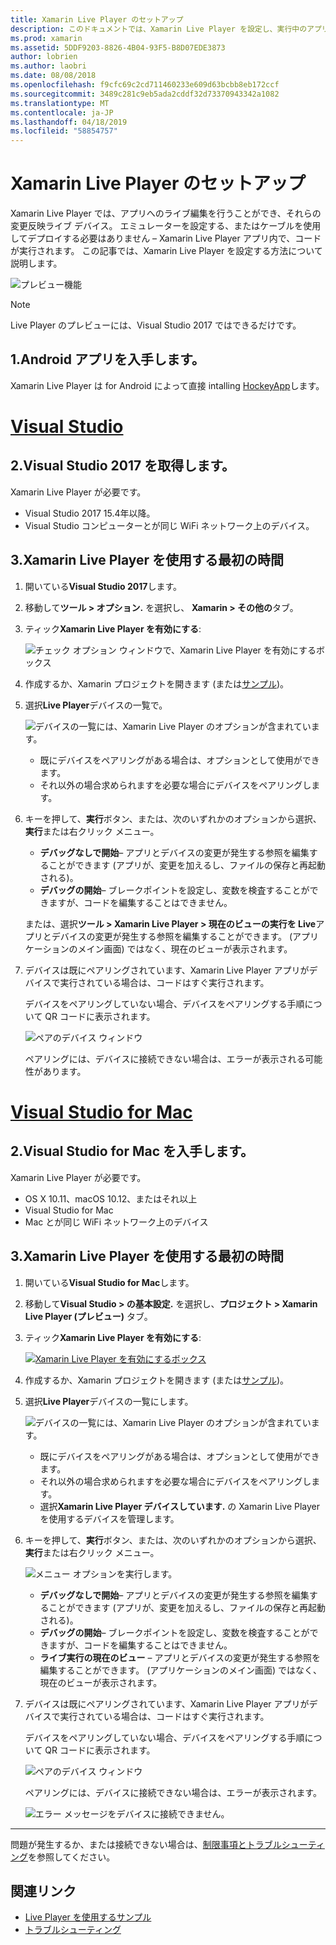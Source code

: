 ```yaml
---
title: Xamarin Live Player のセットアップ
description: このドキュメントでは、Xamarin Live Player を設定し、実行中のアプリケーションにライブ編集を加えるを使用する方法について説明します。
ms.prod: xamarin
ms.assetid: 5DDF9203-8826-4B04-93F5-B8D07EDE3873
author: lobrien
ms.author: laobri
ms.date: 08/08/2018
ms.openlocfilehash: f9cfc69c2cd711460233e609d63bcbb8eb172ccf
ms.sourcegitcommit: 3489c281c9eb5ada2cddf32d73370943342a1082
ms.translationtype: MT
ms.contentlocale: ja-JP
ms.lasthandoff: 04/18/2019
ms.locfileid: "58854757"
---
```

# <a name="xamarin-live-player-setup"></a>Xamarin Live Player のセットアップ

Xamarin Live Player では、アプリへのライブ編集を行うことができ、それらの変更反映ライブ デバイス。 エミュレーターを設定する、またはケーブルを使用してデプロイする必要はありません – Xamarin Live Player アプリ内で、コードが実行されます。 この記事では、Xamarin Live Player を設定する方法について説明します。

![プレビュー機能](~/media/shared/preview.png)

> [!NOTE]
> Live Player のプレビューには、Visual Studio 2017 ではできるだけです。

## <a name="1-get-the-android-app"></a>1.Android アプリを入手します。

Xamarin Live Player は for Android によって直接 intalling [HockeyApp](https://aka.ms/xlp-hockeyapp)します。

# <a name="visual-studiotabwindows"></a>[Visual Studio](#tab/windows)

## <a name="2-get-visual-studio-2017"></a>2.Visual Studio 2017 を取得します。

Xamarin Live Player が必要です。

- Visual Studio 2017 15.4年以降。
- Visual Studio コンピューターとが同じ WiFi ネットワーク上のデバイス。

## <a name="3-using-xamarin-live-player-for-the-first-time"></a>3.Xamarin Live Player を使用する最初の時間

1. 開いている**Visual Studio 2017**します。
2. 移動して**ツール > オプション.** を選択し、 **Xamarin > その他の**タブ。
3. ティック**Xamarin Live Player を有効にする**:

    ![チェック オプション ウィンドウで、Xamarin Live Player を有効にするボックス](install-images/vs2017-options.png)

4. 作成するか、Xamarin プロジェクトを開きます (または[サンプル](~/tools/live-player/samples.md))。
5. 選択**Live Player**デバイスの一覧で。

    ![デバイスの一覧には、Xamarin Live Player のオプションが含まれています。](install-images/devices-empty-windows.png)

    - 既にデバイスをペアリングがある場合は、オプションとして使用ができます。
    - それ以外の場合求められますを必要な場合にデバイスをペアリングします。

6. キーを押して、**実行**ボタン、または、次のいずれかのオプションから選択、**実行**または右クリック メニュー。

    - **デバッグなしで開始**– アプリとデバイスの変更が発生する参照を編集することができます (アプリが、変更を加えるし、ファイルの保存と再起動される)。
    - **デバッグの開始**– ブレークポイントを設定し、変数を検査することができますが、コードを編集することはできません。

    または、選択**ツール > Xamarin Live Player > 現在のビューの実行を Live**アプリとデバイスの変更が発生する参照を編集することができます。 (アプリケーションのメイン画面) ではなく、現在のビューが表示されます。

7. デバイスは既にペアリングされています、Xamarin Live Player アプリがデバイスで実行されている場合は、コードはすぐ実行されます。

    デバイスをペアリングしていない場合、デバイスをペアリングする手順について QR コードに表示されます。

    ![ペアのデバイス ウィンドウ](install-images/manage-empty-windows.png)

    ペアリングには、デバイスに接続できない場合は、エラーが表示される可能性があります。

# <a name="visual-studio-for-mactabmacos"></a>[Visual Studio for Mac](#tab/macos)

## <a name="2-get-visual-studio-for-mac"></a>2.Visual Studio for Mac を入手します。

Xamarin Live Player が必要です。

- OS X 10.11、macOS 10.12、またはそれ以上
- Visual Studio for Mac
- Mac とが同じ WiFi ネットワーク上のデバイス

## <a name="3-using-xamarin-live-player-for-the-first-time"></a>3.Xamarin Live Player を使用する最初の時間

1. 開いている**Visual Studio for Mac**します。
2. 移動して**Visual Studio > の基本設定.** を選択し、**プロジェクト > Xamarin Live Player (プレビュー)** タブ。
3. ティック**Xamarin Live Player を有効にする**:

    [![Xamarin Live Player を有効にするボックス](install-images/vsmac-options-sml.png)](install-images/vsmac-options.png#lightbox)

4. 作成するか、Xamarin プロジェクトを開きます (または[サンプル](~/tools/live-player/samples.md))。
5. 選択**Live Player**デバイスの一覧にします。

    ![デバイスの一覧には、Xamarin Live Player のオプションが含まれています。](install-images/devices.png)

    - 既にデバイスをペアリングがある場合は、オプションとして使用ができます。
    - それ以外の場合求められますを必要な場合にデバイスをペアリングします。
    - 選択**Xamarin Live Player デバイスしています.** の Xamarin Live Player を使用するデバイスを管理します。

6. キーを押して、**実行**ボタン、または、次のいずれかのオプションから選択、**実行**または右クリック メニュー。

    ![メニュー オプションを実行します。](install-images/run-menu.png)

    - **デバッグなしで開始**– アプリとデバイスの変更が発生する参照を編集することができます (アプリが、変更を加えるし、ファイルの保存と再起動される)。
    - **デバッグの開始**– ブレークポイントを設定し、変数を検査することができますが、コードを編集することはできません。
    - **ライブ実行の現在のビュー** – アプリとデバイスの変更が発生する参照を編集することができます。 (アプリケーションのメイン画面) ではなく、現在のビューが表示されます。

7. デバイスは既にペアリングされています、Xamarin Live Player アプリがデバイスで実行されている場合は、コードはすぐ実行されます。

    デバイスをペアリングしていない場合、デバイスをペアリングする手順について QR コードに表示されます。

    ![ペアのデバイス ウィンドウ](install-images/manage-empty.png)

    ペアリングには、デバイスに接続できない場合は、エラーが表示されます。

    ![エラー メッセージをデバイスに接続できません。](install-images/error-cannot-connect.png)

-----

問題が発生するか、または接続できない場合は、[制限事項とトラブルシューティング](~/tools/live-player/troubleshooting.md)を参照してください。

## <a name="related-links"></a>関連リンク

- [Live Player を使用するサンプル](https://developer.xamarin.com/samples/xamarin-live-player/all/)
- [トラブルシューティング](~/tools/live-player/troubleshooting.md)
